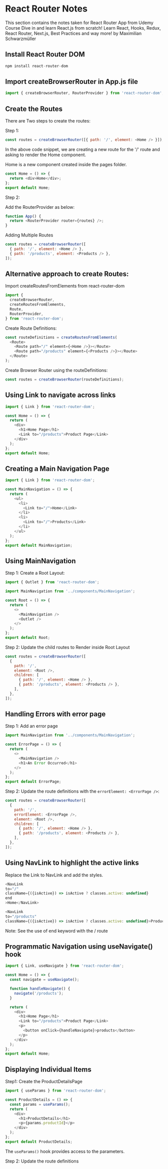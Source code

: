 # React Router Notes

This section contains the notes taken for React Router App from Udemy Course
Dive in and learn React.js from scratch! Learn React, Hooks, Redux, React Router, Next.js, Best Practices and way more! by Maximilian Schwarzmüller

## Install React Router DOM

```js
npm install react-router-dom
```

## Import createBrowserRouter in App.js file

```js
import { createBrowserRouter, RouterProvider } from 'react-router-dom';
```

## Create the Routes

There are Two steps to create the routes:

Step 1:

```js
const routes = createBrowserRouter([{ path: '/', element: <Home /> }]);
```

In the above code snippet, we are creating a new route for the '/' route and asking to render the Home component.

Home is a new component created inside the pages folder.

```js
const Home = () => {
  return <div>Home</div>;
};
export default Home;
```

Step 2:

Add the RouterProvider as below:

```js
function App() {
  return <RouterProvider router={routes} />;
}
```

Adding Multiple Routes

```js
const routes = createBrowserRouter([
  { path: '/', element: <Home /> },
  { path: '/products', element: <Products /> },
]);
```

## Alternative approach to create Routes:

Import createRoutesFromElements from react-router-dom

```js
import {
  createBrowserRouter,
  createRoutesFromElements,
  Route,
  RouterProvider,
} from 'react-router-dom';
```

Create Route Definitions:

```js
const routeDefinitions = createRoutesFromElements(
  <Route>
    <Route path="/" element={<Home />}></Route>
    <Route path="/products" element={<Products />}></Route>
  </Route>
);
```

Create Browser Router using the routeDefinitions:

```js
const routes = createBrowserRouter(routeDefinitions);
```

## Using Link to navigate across links

```js
import { Link } from 'react-router-dom';

const Home = () => {
  return (
    <div>
      <h1>Home Page</h1>
      <Link to="/products">Product Page</Link>
    </div>
  );
};
export default Home;
```

## Creating a Main Navigation Page

```js
import { Link } from 'react-router-dom';

const MainNavigation = () => {
  return (
    <ul>
      <li>
        <Link to="/">Home</Link>
      </li>
      <li>
        <Link to="/">Products</Link>
      </li>
    </ul>
  );
};
export default MainNavigation;
```

## Using MainNavigation

Step 1: Create a Root Layout:

```js
import { Outlet } from 'react-router-dom';

import MainNavigation from '../components/MainNavigation';

const Root = () => {
  return (
    <>
      <MainNavigation />
      <Outlet />
    </>
  );
};
export default Root;
```

Step 2: Update the child routes to Render inside Root Layout

```js
const routes = createBrowserRouter([
  {
    path: '/',
    element: <Root />,
    children: [
      { path: '/', element: <Home /> },
      { path: '/products', element: <Products /> },
    ],
  },
]);
```

## Handling Errors with error page

Step 1: Add an error page

```js
import MainNavigation from '../components/MainNavigation';

const ErrorPage = () => {
  return (
    <>
      <MainNavigation />
      <h1>An Error Occurred</h1>
    </>
  );
};
export default ErrorPage;
```

Step 2: Update the route definitions with the `errorElement: <ErrorPage />`:

```js
const routes = createBrowserRouter([
  {
    path: '/',
    errorElement: <ErrorPage />,
    element: <Root />,
    children: [
      { path: '/', element: <Home /> },
      { path: '/products', element: <Products /> },
    ],
  },
]);
```

## Using NavLink to highlight the active links

Replace the Link to NavLink and add the styles.

```js
<NavLink
to="/"
className={({isActive}) => isActive ? classes.active: undefined}
end
>Home</NavLink>

<NavLink
to="/products"
className={({isActive}) => isActive ? classes.active: undefined}>Products</NavLink>
```

Note: See the use of end keyword with the / route

## Programmatic Navigation using useNavigate() hook

```js
import { Link, useNavigate } from 'react-router-dom';

const Home = () => {
  const navigate = useNavigate();

  function handleNavigate() {
    navigate('/products');
  }

  return (
    <div>
      <h1>Home Page</h1>
      <Link to="/products">Product Page</Link>
      <p>
        <button onClick={handleNavigate}>products</button>
      </p>
    </div>
  );
};
export default Home;
```

## Displaying Individual Items

Step1: Create the ProductDetailsPage

```js
import { useParams } from 'react-router-dom';

const ProductDetails = () => {
  const params = useParams();
  return (
    <div>
      <h1>ProductDetails</h1>
      <p>{params.productId}</p>
    </div>
  );
};
export default ProductDetails;
```

The `useParams()` hook provides access to the parameters.

Step 2: Update the route definitions
